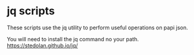 # jq scripts

These scripts use the jq utility to perform useful operations on papi json.

You will need to install the jq command no your path.
https://stedolan.github.io/jq/
